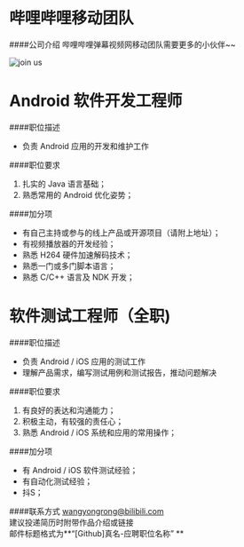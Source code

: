 哔哩哔哩移动团队
==========

####公司介绍
哔哩哔哩弹幕视频网移动团队需要更多的小伙伴~~  

![join us](http://ww3.sinaimg.cn/large/74785e9djw1ej44a166duj20hs0b40tz.jpg)  

Android 软件开发工程师
==========
####职位描述
- 负责 Android 应用的开发和维护工作

####职位要求
1. 扎实的 Java 语言基础；  
2. 熟悉常用的 Android 优化姿势；  

####加分项
- 有自己主持或参与的线上产品或开源项目（请附上地址）；
- 有视频播放器的开发经验；
- 熟悉 H264 硬件加速解码技术；
- 熟悉一门或多门脚本语言；
- 熟悉 C/C++ 语言及 NDK 开发；

软件测试工程师（全职)
==========
####职位描述
- 负责 Android / iOS 应用的测试工作
- 理解产品需求，编写测试用例和测试报告，推动问题解决

####职位要求
1. 有良好的表达和沟通能力；
2. 积极主动，有较强的责任心；
3. 熟悉 Android / iOS 系统和应用的常用操作；

####加分项
- 有 Android / iOS 软件测试经验；  
- 有自动化测试经验；  
- 抖S；  

####联系方式
[wangyongrong@bilibili.com](mailto:wangyongrong@bilibili.com)   
建议投递简历时附带作品介绍或链接  
邮件标题格式为**“[Github]真名-应聘职位名称” **  